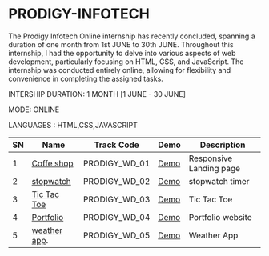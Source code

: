 # PRODIGY-INFOTECH
The Prodigy Infotech Online internship has recently concluded, spanning a duration of one month from 1st JUNE to 30th JUNE. Throughout this internship, I had the opportunity to delve into various aspects of web development, particularly focusing on HTML, CSS, and JavaScript. The internship was conducted entirely online, allowing for flexibility and convenience in completing the assigned tasks.

INTERSHIP DURATION: 1 MONTH [1 JUNE - 30 JUNE]

MODE: ONLINE

LANGUAGES : HTML,CSS,JAVASCRIPT

| SN  | Name                                    | Track Code    | Demo                                                                               | Description                            |
| --- | --------------------------------------- | ------------- | -------------------------------------------------------------------------------    | -------------------------------------- |
| 1   | [Coffe shop](/PRODIGY_WD_01/README.md)  | PRODIGY_WD_01 | [Demo](https://priyasrinivasan.neocities.org/COFFE%20SHOP/)                        | Responsive Landing page                |
| 2   | [stopwatch ](/PRODIGY_WD_02/README.md)  | PRODIGY_WD_02 | [Demo](https://priyasrinivasan.neocities.org/STOPWATCH/PRODIGY_WD_02/)             | stopwatch timer                        |
| 3   | [Tic Tac Toe](/PRODIGY_WD_03/README.md) | PRODIGY_WD_03 | [Demo](https://priyasrinivasan.neocities.org/tic%20tac%20toe/PRODIGY_WD_03/)       | Tic Tac Toe                            |
| 4   | [Portfolio](/PRODIGY_WD_04/README.md)   | PRODIGY_WD_04 | [Demo](https://priyasrinivasan.neocities.org/personal%20portfolio/PRODIGY_WD_04/)  | Portfolio website                      |
| 5   | [weather app](/PRODIGY_WD_04/README.md). | PRODIGY_WD_05 | [Demo](https://priyasrinivasan.neocities.org/weather%20app/PRODIGY_WD_05/)         | Weather App                            |
